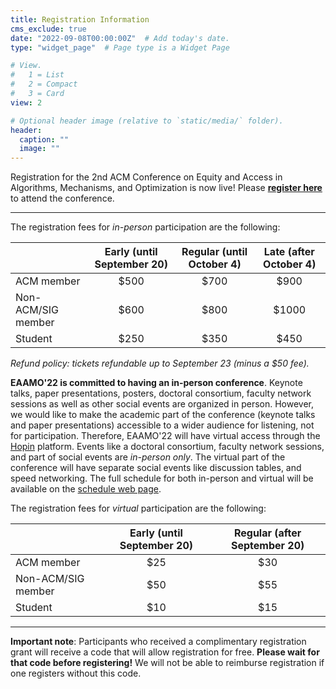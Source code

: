 ```yaml
---
title: Registration Information
cms_exclude: true
date: "2022-09-08T00:00:00Z"  # Add today's date.
type: "widget_page"  # Page type is a Widget Page

# View.
#   1 = List
#   2 = Compact
#   3 = Card
view: 2

# Optional header image (relative to `static/media/` folder).
header:
  caption: ""
  image: ""
---
```


Registration for the 2nd ACM Conference on Equity and Access in Algorithms, Mechanisms, and Optimization is now live! Please **[register here](https://cvent.me/L94zQG)** to attend the conference.

- - -

The registration fees for *in-person* participation are the following:

|  | Early (until September 20) | Regular (until October 4) | Late (after October 4) |
| ----------- | :---: | :---: | :---: |
| ACM member          | $500 | $700 | $900 |
| Non-ACM/SIG member  | $600 | $800 | $1000 |
| Student             | $250 | $350 | $450 |

*Refund policy: tickets refundable up to September 23 (minus a $50 fee).*

**EAAMO'22 is committed to having an in-person conference**. Keynote talks, paper presentations, posters, doctoral consortium, faculty network sessions as well as other social events are organized in person. However, we would like to make the academic part of the conference (keynote talks and paper presentations) accessible to a wider audience for listening, not for participation. Therefore, EAAMO'22 will have virtual access through the [Hopin](https://hopin.com/) platform. Events like a doctoral consortium, faculty network sessions, and part of social events are *in-person only*. The virtual part of the conference will have separate social events like discussion tables, and speed networking. The full schedule for both in-person and virtual will be available on the [schedule web page](https://eaamo.org/schedule/).

The registration fees for *virtual* participation are the following:

|  | Early (until September 20) | Regular (after September 20) |
| ----------- | :---: | :---: |
| ACM member          | $25 | $30 |
| Non-ACM/SIG member  | $50 | $55 |
| Student             | $10 | $15 |

- - -

**Important note**: Participants who received a complimentary registration grant will receive a code that will allow registration for free. **Please wait for that code before registering!** We will not be able to reimburse registration if one registers without this code.
